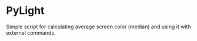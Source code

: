 # PyLight
Simple script for calculating average screen color (median) and using it with external commands.
